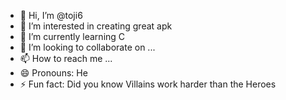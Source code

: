 - 👋 Hi, I’m @toji6
- 👀 I’m interested in creating great apk
- 🌱 I’m currently learning C
- 💞️ I’m looking to collaborate on ...
- 📫 How to reach me ...
- 😄 Pronouns: He
- ⚡ Fun fact: Did you know Villains work harder than the Heroes

<!---
toji6/toji6 is a ✨ special ✨ repository because its `README.md` (this file) appears on your GitHub profile.
You can click the Preview link to take a look at your changes.
--->
